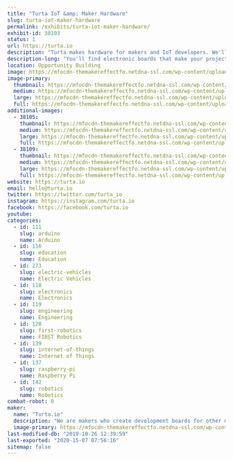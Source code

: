 ```yaml
---
title: "Turta IoT &amp; Maker Hardware"
slug: turta-iot-maker-hardware
permalink: /exhibits/turta-iot-maker-hardware/
exhibit-id: 38103
status: 1
url: https://turta.io
description: "Turta makes hardware for makers and IoT developers. We'll exchange project feedbacks on our exhibit."
description-long: "You'll find electronic boards that make your projects smarter. We design &amp; manufacture modular sensors, autonomous RC car drivers, LoRa &amp; NB-IoT communication boards, and much more. Come and see our stand to talk about your projects and exchange ideas."
location: Opportunity Building
image: https://mfocdn-themakereffectfo.netdna-ssl.com/wp-content/uploads/2019/09/Turta-Logo.png
image-primary:
  thumbnail: https://mfocdn-themakereffectfo.netdna-ssl.com/wp-content/uploads/2019/09/Turta-Logo-150x150.png
  medium: https://mfocdn-themakereffectfo.netdna-ssl.com/wp-content/uploads/2019/09/Turta-Logo-300x300.png
  large: https://mfocdn-themakereffectfo.netdna-ssl.com/wp-content/uploads/2019/09/Turta-Logo.png
  full: https://mfocdn-themakereffectfo.netdna-ssl.com/wp-content/uploads/2019/09/Turta-Logo.png
additional-images:
  - 38105:
    thumbnail: https://mfocdn-themakereffectfo.netdna-ssl.com/wp-content/uploads/2019/09/Turta-MF-2-150x150.jpg
    medium: https://mfocdn-themakereffectfo.netdna-ssl.com/wp-content/uploads/2019/09/Turta-MF-2-300x169.jpg
    large: https://mfocdn-themakereffectfo.netdna-ssl.com/wp-content/uploads/2019/09/Turta-MF-2.jpg
    full: https://mfocdn-themakereffectfo.netdna-ssl.com/wp-content/uploads/2019/09/Turta-MF-2.jpg
  - 38109:
    thumbnail: https://mfocdn-themakereffectfo.netdna-ssl.com/wp-content/uploads/2019/09/016-230718-1-150x150.jpg
    medium: https://mfocdn-themakereffectfo.netdna-ssl.com/wp-content/uploads/2019/09/016-230718-1-300x200.jpg
    large: https://mfocdn-themakereffectfo.netdna-ssl.com/wp-content/uploads/2019/09/016-230718-1-1024x683.jpg
    full: https://mfocdn-themakereffectfo.netdna-ssl.com/wp-content/uploads/2019/09/016-230718-1.jpg
website: https://turta.io
email: hello@turta.io
twitter: https://twitter.com/turta_io
instagram: https://instagram.com/turta.io
facebook: https://facebook.com/turta.io
youtube: 
categories:
  - id: 111
    slug: arduino
    name: Arduino
  - id: 116
    slug: education
    name: Education
  - id: 273
    slug: electric-vehicles
    name: Electric Vehicles
  - id: 118
    slug: electronics
    name: Electronics
  - id: 119
    slug: engineering
    name: Engineering
  - id: 120
    slug: first-robotics
    name: FIRST Robotics
  - id: 139
    slug: internet-of-things
    name: Internet of Things
  - id: 137
    slug: raspberry-pi
    name: Raspberry Pi
  - id: 142
    slug: robotics
    name: Robotics
combat-robot: 0
maker:
  name: "Turta.io"
  description: "We are makers who create development boards for other makers. Our team created development hardware mainly for maker community. We have numbers of devices that can be used for community events such as hackatons. We also have been participated in other maker faires such as New York Maker Faire and Bay Area Maker Faire. We also organized Istanbul Maker Faires 3 years in row."
  image-primary: https://mfocdn-themakereffectfo.netdna-ssl.com/wp-content/uploads/2019/09/Turta-Logo-Sq-2000px-300x300.png
last-modified-db: "2019-10-26 12:39:59"
last-exported: "2020-15-07 07:56:16"
sitemap: false
---
```

